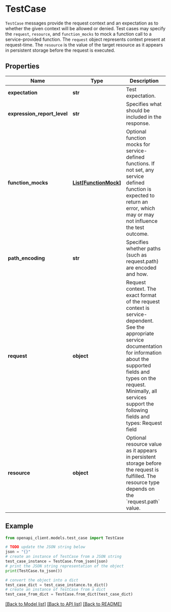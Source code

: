 # TestCase

`TestCase` messages provide the request context and an expectation as to whether the given context will be allowed or denied. Test cases may specify the `request`, `resource`, and `function_mocks` to mock a function call to a service-provided function. The `request` object represents context present at request-time. The `resource` is the value of the target resource as it appears in persistent storage before the request is executed.

## Properties

Name | Type | Description | Notes
------------ | ------------- | ------------- | -------------
**expectation** | **str** | Test expectation. | [optional] 
**expression_report_level** | **str** | Specifies what should be included in the response. | [optional] 
**function_mocks** | [**List[FunctionMock]**](FunctionMock.md) | Optional function mocks for service-defined functions. If not set, any service defined function is expected to return an error, which may or may not influence the test outcome. | [optional] 
**path_encoding** | **str** | Specifies whether paths (such as request.path) are encoded and how. | [optional] 
**request** | **object** | Request context. The exact format of the request context is service-dependent. See the appropriate service documentation for information about the supported fields and types on the request. Minimally, all services support the following fields and types: Request field | Type ---------------|----------------- auth.uid | &#x60;string&#x60; auth.token | &#x60;map&#x60; headers | &#x60;map&#x60; method | &#x60;string&#x60; params | &#x60;map&#x60; path | &#x60;string&#x60; time | &#x60;google.protobuf.Timestamp&#x60; If the request value is not well-formed for the service, the request will be rejected as an invalid argument. | [optional] 
**resource** | **object** | Optional resource value as it appears in persistent storage before the request is fulfilled. The resource type depends on the &#x60;request.path&#x60; value. | [optional] 

## Example

```python
from openapi_client.models.test_case import TestCase

# TODO update the JSON string below
json = "{}"
# create an instance of TestCase from a JSON string
test_case_instance = TestCase.from_json(json)
# print the JSON string representation of the object
print(TestCase.to_json())

# convert the object into a dict
test_case_dict = test_case_instance.to_dict()
# create an instance of TestCase from a dict
test_case_from_dict = TestCase.from_dict(test_case_dict)
```
[[Back to Model list]](../README.md#documentation-for-models) [[Back to API list]](../README.md#documentation-for-api-endpoints) [[Back to README]](../README.md)



